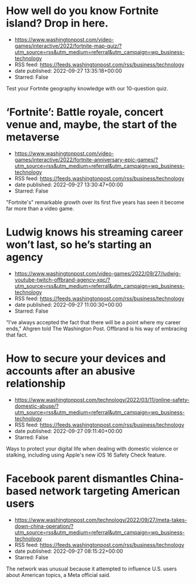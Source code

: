 # How well do you know Fortnite island? Drop in here.
 - https://www.washingtonpost.com/video-games/interactive/2022/fortnite-map-quiz/?utm_source=rss&utm_medium=referral&utm_campaign=wp_business-technology
 - RSS feed: https://feeds.washingtonpost.com/rss/business/technology
 - date published: 2022-09-27 13:35:18+00:00
 - Starred: False

Test your Fortnite geography knowledge with our 10-question quiz.

# ‘Fortnite’: Battle royale, concert venue and, maybe, the start of the metaverse
 - https://www.washingtonpost.com/video-games/interactive/2022/fortnite-anniversary-epic-games/?utm_source=rss&utm_medium=referral&utm_campaign=wp_business-technology
 - RSS feed: https://feeds.washingtonpost.com/rss/business/technology
 - date published: 2022-09-27 13:30:47+00:00
 - Starred: False

"Fortnite's" remarkable growth over its first five years has seen it become far more than a video game.

# Ludwig knows his streaming career won’t last, so he’s starting an agency
 - https://www.washingtonpost.com/video-games/2022/09/27/ludwig-youtube-twitch-offbrand-agency-xqc/?utm_source=rss&utm_medium=referral&utm_campaign=wp_business-technology
 - RSS feed: https://feeds.washingtonpost.com/rss/business/technology
 - date published: 2022-09-27 11:00:30+00:00
 - Starred: False

“I’ve always accepted the fact that there will be a point where my career ends," Ahgren told The Washington Post. Offbrand is his way of embracing that fact.

# How to secure your devices and accounts after an abusive relationship
 - https://www.washingtonpost.com/technology/2022/03/11/online-safety-domestic-abuse/?utm_source=rss&utm_medium=referral&utm_campaign=wp_business-technology
 - RSS feed: https://feeds.washingtonpost.com/rss/business/technology
 - date published: 2022-09-27 09:11:40+00:00
 - Starred: False

Ways to protect your digital life when dealing with domestic violence or stalking, including using Apple's new iOS 16 Safety Check feature.

# Facebook parent dismantles China-based network targeting American users
 - https://www.washingtonpost.com/technology/2022/09/27/meta-takes-down-china-operation/?utm_source=rss&utm_medium=referral&utm_campaign=wp_business-technology
 - RSS feed: https://feeds.washingtonpost.com/rss/business/technology
 - date published: 2022-09-27 08:15:22+00:00
 - Starred: False

The network was unusual because it attempted to influence U.S. users about American topics, a Meta official said.
